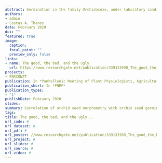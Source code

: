 ```yaml
---
abstract: Germination in the family Orchidaceae, under laboratory conditions, is a complex process due to the extraordinary requirements of orchid seeds, most important of which is the necessity of a seed/seedling/plant – fungus symbiosis in the field. Thus, orchids are generally hard to germinate, in asymbiotic culture; however, several species can germinate in distilled water, without any symbionts or nutrient media. Based on an initial set of observations, we investigated the hypothesis of an association between the dimensions of orchid seeds and their germination behaviour for 200 orchid species. 
authors:
- admin
- Costas A. Thanos
date: February 2020
doi: ""
featured: true
image:
  caption: 
  focal_point: ""
  preview_only: false
links:
- name: The good, the bad, and the ugly
  url: https://www.researchgate.net/publication/339133998_The_good_the_bad_and_the_ugly_Morphometric_traits_of_orchid_seeds_and_their_implications_in_seed_germination_behaviour
projects:
- ENSCONET
publication: In *Panhellenic Meeting of Plant Physiologists, Agricultural University of Athens, February 2020*
publication_short: In *PNPP*
publication_types:
- "1"
publishDate: February 2020
slides: 
summary: Correlation of orchid seed morphometry with orchid seed germination behaviour.
tags:
title: The good, the bad, and the ugly...
url_code: #
url_dataset: #
url_pdf: #
url_poster: //www.researchgate.net/publication/339133998_The_good_the_bad_and_the_ugly_Morphometric_traits_of_orchid_seeds_and_their_implications_in_seed_germination_behaviour
url_project: #
url_slides: #
url_source: #
url_video: #
---
```



